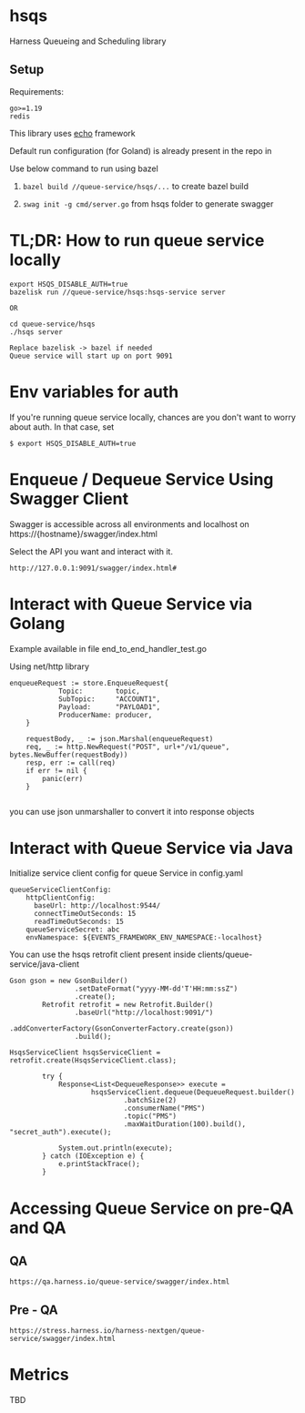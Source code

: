 # hsqs
Harness Queueing and Scheduling library

## Setup

Requirements:

`go>=1.19`\
`redis`

This library uses [echo](https://echo.labstack.com/]echo) framework

Default run configuration (for Goland) is already present in the repo in  

Use below command to run using bazel

1. `bazel build //queue-service/hsqs/...` to create bazel build

2. `swag init -g cmd/server.go` from hsqs folder to generate swagger               


# TL;DR: How to run queue service locally
```
export HSQS_DISABLE_AUTH=true
bazelisk run //queue-service/hsqs:hsqs-service server

OR

cd queue-service/hsqs
./hsqs server

Replace bazelisk -> bazel if needed
Queue service will start up on port 9091
```


# Env variables for auth

If you're running queue service locally, chances are you don't want to worry about auth. In that case, set
```
$ export HSQS_DISABLE_AUTH=true
```

# Enqueue / Dequeue Service Using Swagger Client

Swagger is accessible across all environments and localhost on https://{hostname}/swagger/index.html

Select the API you want and interact with it.

`http://127.0.0.1:9091/swagger/index.html#`


# Interact with Queue Service via Golang

Example available in file end_to_end_handler_test.go

Using net/http library

```
enqueueRequest := store.EnqueueRequest{
			Topic:        topic,
			SubTopic:     "ACCOUNT1",
			Payload:      "PAYLOAD1",
			ProducerName: producer,
	}

	requestBody, _ := json.Marshal(enqueueRequest)
	req, _ := http.NewRequest("POST", url+"/v1/queue", bytes.NewBuffer(requestBody))
	resp, err := call(req)
	if err != nil {
		panic(err)
	}
		
```

you can use json unmarshaller to convert it into response objects


# Interact with Queue Service via Java

Initialize service client config for queue Service in config.yaml

```
queueServiceClientConfig:
    httpClientConfig:
      baseUrl: http://localhost:9544/
      connectTimeOutSeconds: 15
      readTimeOutSeconds: 15
    queueServiceSecret: abc
    envNamespace: ${EVENTS_FRAMEWORK_ENV_NAMESPACE:-localhost}
```

You can use the hsqs retrofit client present inside clients/queue-service/java-client

```
Gson gson = new GsonBuilder()
                .setDateFormat("yyyy-MM-dd'T'HH:mm:ssZ")
                .create();
        Retrofit retrofit = new Retrofit.Builder()
                .baseUrl("http://localhost:9091/")
                .addConverterFactory(GsonConverterFactory.create(gson))
                .build();

HsqsServiceClient hsqsServiceClient = retrofit.create(HsqsServiceClient.class);

        try {
            Response<List<DequeueResponse>> execute =
					hsqsServiceClient.dequeue(DequeueRequest.builder()
							.batchSize(2)
							.consumerName("PMS")
							.topic("PMS")
							.maxWaitDuration(100).build(), "secret_auth").execute();

            System.out.println(execute);
        } catch (IOException e) {
            e.printStackTrace();
        }
```

# Accessing Queue Service on pre-QA and QA

## QA
```
https://qa.harness.io/queue-service/swagger/index.html
```

## Pre - QA
```
https://stress.harness.io/harness-nextgen/queue-service/swagger/index.html
```

# Metrics 

TBD